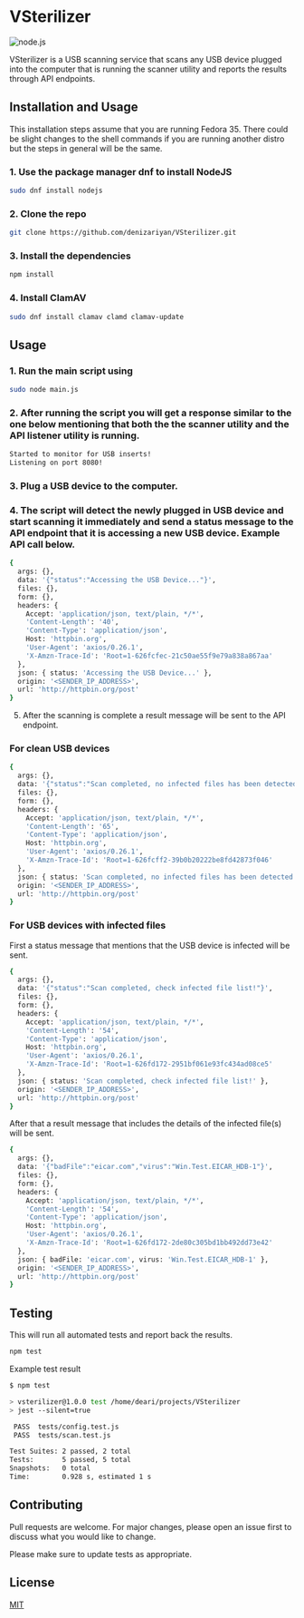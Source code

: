 # VSterilizer

![node.js](https://github.com/denizariyan/VSterilizer/actions/workflows/node.js.yml/badge.svg)

VSterilizer is a USB scanning service that scans any USB device plugged into the computer that is running the scanner utility and reports the results through API endpoints.

## Installation and Usage

This installation steps assume that you are running Fedora 35. There could be slight changes to the shell commands if you are running another distro but the steps in general will be the same.

### 1. Use the package manager dnf to install NodeJS

```bash
sudo dnf install nodejs
```

### 2. Clone the repo

```bash
git clone https://github.com/denizariyan/VSterilizer.git
```

### 3. Install the dependencies

```bash
npm install
```

### 4. Install ClamAV

```bash
sudo dnf install clamav clamd clamav-update
```

## Usage

### 1. Run the main script using

```bash
sudo node main.js
```

### 2. After running the script you will get a response similar to the one below mentioning that both the the scanner utility and the API listener utility is running.

```bash
Started to monitor for USB inserts!
Listening on port 8080!
```

### 3. Plug a USB device to the computer.
### 4. The script will detect the newly plugged in USB device and start scanning it immediately and send a status message to the API endpoint that it is accessing a new USB device. Example API call below.

```bash
{
  args: {},
  data: '{"status":"Accessing the USB Device..."}',
  files: {},
  form: {},
  headers: {
    Accept: 'application/json, text/plain, */*',
    'Content-Length': '40',
    'Content-Type': 'application/json',
    Host: 'httpbin.org',
    'User-Agent': 'axios/0.26.1',
    'X-Amzn-Trace-Id': 'Root=1-626fcfec-21c50ae55f9e79a838a867aa'
  },
  json: { status: 'Accessing the USB Device...' },
  origin: '<SENDER_IP_ADDRESS>',
  url: 'http://httpbin.org/post'
}
```

5. After the scanning is complete a result message will be sent to the API endpoint.

### For clean USB devices

```bash
{
  args: {},
  data: '{"status":"Scan completed, no infected files has been detected."}',
  files: {},
  form: {},
  headers: {
    Accept: 'application/json, text/plain, */*',
    'Content-Length': '65',
    'Content-Type': 'application/json',
    Host: 'httpbin.org',
    'User-Agent': 'axios/0.26.1',
    'X-Amzn-Trace-Id': 'Root=1-626fcff2-39b0b20222be8fd42873f046'
  },
  json: { status: 'Scan completed, no infected files has been detected.' },
  origin: '<SENDER_IP_ADDRESS>',
  url: 'http://httpbin.org/post'
}
```

### For USB devices with infected files

First a status message that mentions that the USB device is infected will be sent.

```bash
{
  args: {},
  data: '{"status":"Scan completed, check infected file list!"}',
  files: {},
  form: {},
  headers: {
    Accept: 'application/json, text/plain, */*',
    'Content-Length': '54',
    'Content-Type': 'application/json',
    Host: 'httpbin.org',
    'User-Agent': 'axios/0.26.1',
    'X-Amzn-Trace-Id': 'Root=1-626fd172-2951bf061e93fc434ad08ce5'
  },
  json: { status: 'Scan completed, check infected file list!' },
  origin: '<SENDER_IP_ADDRESS>',
  url: 'http://httpbin.org/post'
}
```

After that a result message that includes the details of the infected file(s) will be sent.

```bash
{
  args: {},
  data: '{"badFile":"eicar.com","virus":"Win.Test.EICAR_HDB-1"}',
  files: {},
  form: {},
  headers: {
    Accept: 'application/json, text/plain, */*',
    'Content-Length': '54',
    'Content-Type': 'application/json',
    Host: 'httpbin.org',
    'User-Agent': 'axios/0.26.1',
    'X-Amzn-Trace-Id': 'Root=1-626fd172-2de80c305bd1bb492dd73e42'
  },
  json: { badFile: 'eicar.com', virus: 'Win.Test.EICAR_HDB-1' },
  origin: '<SENDER_IP_ADDRESS>',
  url: 'http://httpbin.org/post'
}
```

## Testing

This will run all automated tests and report back the results.

```bash
npm test
```

Example test result

```bash
$ npm test

> vsterilizer@1.0.0 test /home/deari/projects/VSterilizer
> jest --silent=true

 PASS  tests/config.test.js
 PASS  tests/scan.test.js

Test Suites: 2 passed, 2 total
Tests:       5 passed, 5 total
Snapshots:   0 total
Time:        0.928 s, estimated 1 s
```

## Contributing

Pull requests are welcome. For major changes, please open an issue first to discuss what you would like to change.

Please make sure to update tests as appropriate.

## License

[MIT](https://github.com/denizariyan/VSterilizer/blob/master/LICENSE)
